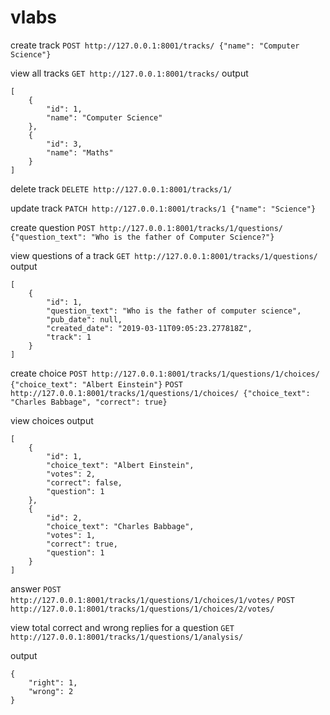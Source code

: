# vlabs

create track
`POST http://127.0.0.1:8001/tracks/ {"name": "Computer Science"}`

view all tracks
`GET http://127.0.0.1:8001/tracks/`
output
```
[
    {
        "id": 1,
        "name": "Computer Science"
    },
    {
        "id": 3,
        "name": "Maths"
    }
]
```

delete track
`DELETE http://127.0.0.1:8001/tracks/1/`

update track
`PATCH http://127.0.0.1:8001/tracks/1 {"name": "Science"}`

create question
`POST http://127.0.0.1:8001/tracks/1/questions/ {"question_text": "Who is the father of Computer Science?"}`

view questions of a track
`GET http://127.0.0.1:8001/tracks/1/questions/`
output
```
[
    {
        "id": 1,
        "question_text": "Who is the father of computer science",
        "pub_date": null,
        "created_date": "2019-03-11T09:05:23.277818Z",
        "track": 1
    }
]
```

create choice
`POST http://127.0.0.1:8001/tracks/1/questions/1/choices/ {"choice_text": "Albert Einstein"}`
`POST http://127.0.0.1:8001/tracks/1/questions/1/choices/ {"choice_text": "Charles Babbage", "correct": true}`

view choices output
```
[
    {
        "id": 1,
        "choice_text": "Albert Einstein",
        "votes": 2,
        "correct": false,
        "question": 1
    },
    {
        "id": 2,
        "choice_text": "Charles Babbage",
        "votes": 1,
        "correct": true,
        "question": 1
    }
]
```

answer
`POST http://127.0.0.1:8001/tracks/1/questions/1/choices/1/votes/`
`POST http://127.0.0.1:8001/tracks/1/questions/1/choices/2/votes/`

view total correct and wrong replies for a question
`GET http://127.0.0.1:8001/tracks/1/questions/1/analysis/`

output
```
{
    "right": 1,
    "wrong": 2
}
```
